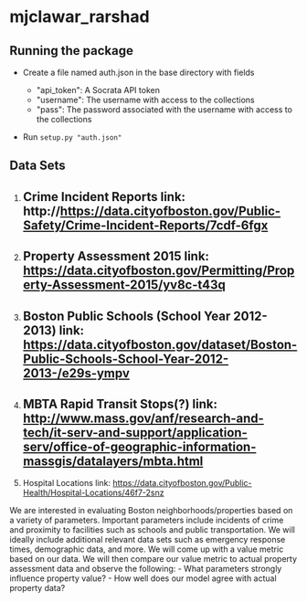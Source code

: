 mjclawar_rarshad
================

Running the package
-------------------
- Create a file named auth.json in the base directory with fields
    - "api_token": A Socrata API token
    - "username": The username with access to the collections
    - "pass": The password associated with the username with access to the collections

- Run `setup.py "auth.json"`


Data Sets
---------

1. Crime Incident Reports
link: http://https://data.cityofboston.gov/Public-Safety/Crime-Incident-Reports/7cdf-6fgx
    - 
2. Property Assessment 2015
link: https://data.cityofboston.gov/Permitting/Property-Assessment-2015/yv8c-t43q
    - 
3. Boston Public Schools (School Year 2012-2013)
link: https://data.cityofboston.gov/dataset/Boston-Public-Schools-School-Year-2012-2013-/e29s-ympv
    - 
4. MBTA Rapid Transit Stops(?)
link: http://www.mass.gov/anf/research-and-tech/it-serv-and-support/application-serv/office-of-geographic-information-massgis/datalayers/mbta.html
    -
5. Hospital Locations
link: https://data.cityofboston.gov/Public-Health/Hospital-Locations/46f7-2snz

We are interested in evaluating Boston neighborhoods/properties based on a variety of parameters. Important parameters
include incidents of crime and proximity to facilities such as schools and public transportation. We will ideally
include additional relevant data sets such as emergency response times, demographic data, and more. We will come up with
a value metric based on our data. We will then compare our value metric to actual property assessment data and observe
the following:
    - What parameters strongly influence property value?
    - How well does our model agree with actual property data?